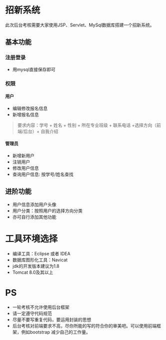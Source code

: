# 招新系统
此次后台考核需要大家使用JSP、Servlet、MySql数据库搭建一个招新系统。
## 基本功能
### 注册登录
* 用mysql直接保存即可
### 权限
#### 用户
* 编辑修改报名信息
* 新增报名信息
>要求内容：学号 + 姓名 + 性别 + 所在专业班级 + 联系电话 +选择方向（前端/后台）+ 自我介绍
#### 管理员
* 新增新用户
* 注销用户
* 修改用户信息
* 查询用户信息: 按学号/姓名查找

## 进阶功能
* 用户信息添加用户头像
* 用户分类：按照用户的选择方向分类
* 亦可自行添加其他功能

# 工具环境选择
* 编译工具：Eclipse 或者 IDEA
* 数据库图形化工具：Navicat
* jdk的开发版本建议为1.8
* Tomcat 8.0及其以上

# PS
* 一轮考核不允许使用后台框架
* 请一定遵守代码规范
* 尽量不要写重复代码，要运用封装的思想
* 后台考核对前端要求不高，尽你所能的写的符合你的审美吧。可以使用前端框架，例如bootstrap 减少自己的工作量。
